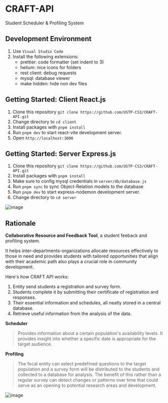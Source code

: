 # CRAFT-API

Student Scheduler &amp; Profiling System

## Development Environment

1. Use `Visual Studio Code`
2. Install the following extensions:
   -  prettier: code formatter (set indent to 3)
   -  helium: nice icons for folders
   -  rest client: debug requests
   -  mysql: database viewer
   -  make hidden: hide non dev files

## Getting Started: Client React.js

1. Clone this repository `git clone https://github.com/USTP-CS3/CRAFT-API.git`
2. Change directory to `cd client`
3. Install packages with `pnpm install`
4. Run `pnpm dev` to start react-vite development server.
5. Open `http://localhost:3000`

## Getting Started: Server Express.js

1. Clone this repository `git clone https://github.com/USTP-CS3/CRAFT-API.git`
2. Install packages with `pnpm install`
3. Make sure to config mysql credentials in `server/db/database.js`
4. Run `pnpm sync` to sync Object-Relation models to the database
5. Run `pnpm dev` to start express-nodemon development server.
6. Change directory to `cd server`

![image](https://github.com/USTP-CS3/CRAFT-API/assets/26486389/5b358685-d7db-4b7f-b78e-0f5fb6fe4c47)

## Rationale

**Collaborative Resource and Feedback Tool**, a student feeback and profiling system.

It helps inter-departments-organizations allocate resources effectively to those in need and provides students with tailored opportunities that align with their academic path also plays a crucial role in community development.

Here's how CRAFT API works:

1. Entity send students a registration and survey form.
2. Students complete it by submitting their certificate of registration and responses.
3. Their essential information and schedules, all neatly stored in a central database.
4. Retrieve useful information from the analysis of the data.

**Scheduler**

> Provides information about a certain population's availability levels. It provides insight into whether a specific date is appropriate for the target audience.

**Profiling**

> The focal entity can select predefined questions to the target population and a survey form will be distributed to the students and collected to a database for analysis. The benefit of this rather than a regular survey can detect changes or patterns over time that could serve as an opening to potential research areas and development.

![image](https://github.com/USTP-CSCORE/CRAFT-API/assets/26486389/efc210dc-7a39-45a6-9644-2c40d0037f77)
